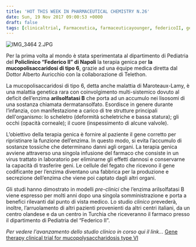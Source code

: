 ```yaml
---
title: 'HOT THIS WEEK IN PHARMACEUTICAL CHEMISTRY N.26'
date: Sun, 19 Nov 2017 09:00:53 +0000
draft: false
tags: [clinicaltrial, Farmaceutica, farmaceuticayounger, federicoII, genetica, hotthisweek, mucopolisaccaridosi, napoli, science]
---
```


![IMG_3464 2.JPG](/img/hot-this-week-in-pharmaceutical-chemistry-n-26.md/img_3464-2.jpg?w=338)

Per la prima volta al mondo è stata sperimentata al dipartimento di Pediatria del **Policlinico “Federico II” di Napoli** la terapia genica per **la mucopolisaccaridosi di tipo 6**, grazie ad una équipe medica diretta dal Dottor Alberto Auricchio con la collaborazione di Telethon.

La mucopolisaccaridosi di tipo 6, detta anche malattia di Maroteaux-Lamy, è una malattia genetica rara con coinvolgimento multi-sistemico dovuto al deficit dell’enzima **arilsolfatasi B** che porta ad un accumulo nei lisosomi di una sostanza chiamata dermatansolfato. Esordisce in genere durante l’infanzia, con manifestazione a carico di tre strutture principali dell'organismo: lo scheletro (deformità scheletriche e bassa statura); gli occhi (opacità corneale); il cuore (inspessimento di alcune valvole).

L’obiettivo della terapia genica è fornire al paziente il gene corretto per ripristinare la funzione dell’enzima. In questo modo, si evita l’accumulo di sostanze tossiche che determinano danni agli organi. La terapia genica avviene attraverso una singola infusione del farmaco che consiste in un virus trattato in laboratorio per eliminarne gli effetti dannosi e conservarne la capacità di trasferire geni. Le cellule del fegato che ricevono il gene codificante per l’enzima diventano una fabbrica per la produzione e secrezione dell’enzima che viene poi captato dagli altri organi.

Gli studi hanno dimostrato in modelli _pre-clinici_ che l’enzima arilsolfatasi B viene espresso per molti anni dopo una singola somministrazione e porta a benefici rilevanti dal punto di vista medico. Lo studio _clinico_ prevederà, inoltre, l’arruolamento di altri pazienti provenienti da altri centri italiani, da un centro olandese e da un centro in Turchia che riceveranno il farmaco presso il dipartimento di Pediatria del “Federico II”.

_Per vedere l'avanzamento dello studio clinico in corso qui il link..._ [Gene therapy clinical trial for mucopolysaccharidosis type VI](https://clinicaltrials.gov/ct2/show/NCT03173521)